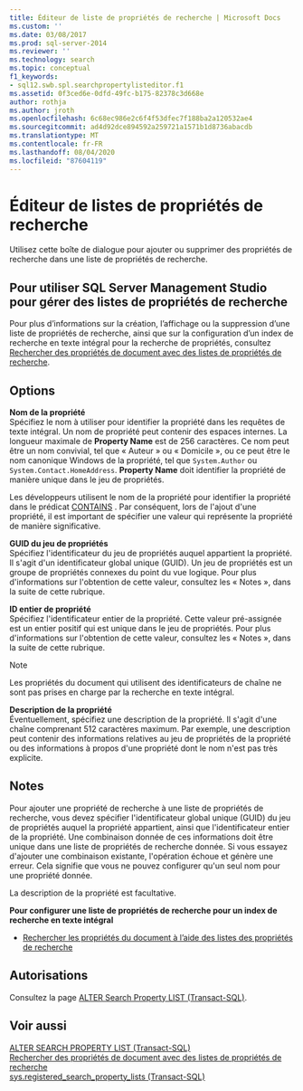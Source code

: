 ```yaml
---
title: Éditeur de liste de propriétés de recherche | Microsoft Docs
ms.custom: ''
ms.date: 03/08/2017
ms.prod: sql-server-2014
ms.reviewer: ''
ms.technology: search
ms.topic: conceptual
f1_keywords:
- sql12.swb.spl.searchpropertylisteditor.f1
ms.assetid: 0f3ced6e-0dfd-49fc-b175-82378c3d668e
author: rothja
ms.author: jroth
ms.openlocfilehash: 6c68ec986e2c6f4f53dfec7f188ba2a120532ae4
ms.sourcegitcommit: ad4d92dce894592a259721a1571b1d8736abacdb
ms.translationtype: MT
ms.contentlocale: fr-FR
ms.lasthandoff: 08/04/2020
ms.locfileid: "87604119"
---
```

# <a name="search-property-list-editor"></a>Éditeur de listes de propriétés de recherche
  Utilisez cette boîte de dialogue pour ajouter ou supprimer des propriétés de recherche dans une liste de propriétés de recherche.  
  
## <a name="to-use-sql-server-management-studio-to-manage-search-property-lists"></a>Pour utiliser SQL Server Management Studio pour gérer des listes de propriétés de recherche  
 Pour plus d’informations sur la création, l’affichage ou la suppression d’une liste de propriétés de recherche, ainsi que sur la configuration d’un index de recherche en texte intégral pour la recherche de propriétés, consultez [Rechercher des propriétés de document avec des listes de propriétés de recherche](../relational-databases/search/search-document-properties-with-search-property-lists.md).  
  
## <a name="options"></a>Options  
 **Nom de la propriété**  
 Spécifiez le nom à utiliser pour identifier la propriété dans les requêtes de texte intégral. Un nom de propriété peut contenir des espaces internes. La longueur maximale de **Property Name** est de 256 caractères. Ce nom peut être un nom convivial, tel que « Auteur » ou « Domicile », ou ce peut être le nom canonique Windows de la propriété, tel que `System.Author` ou `System.Contact.HomeAddress`. **Property Name** doit identifier la propriété de manière unique dans le jeu de propriétés.  
  
 Les développeurs utilisent le nom de la propriété pour identifier la propriété dans le prédicat [CONTAINS](/sql/t-sql/queries/contains-transact-sql) . Par conséquent, lors de l'ajout d'une propriété, il est important de spécifier une valeur qui représente la propriété de manière significative.  
  
 **GUID du jeu de propriétés**  
 Spécifiez l'identificateur du jeu de propriétés auquel appartient la propriété. Il s'agit d'un identificateur global unique (GUID). Un jeu de propriétés est un groupe de propriétés connexes du point du vue logique. Pour plus d'informations sur l'obtention de cette valeur, consultez les « Notes », dans la suite de cette rubrique.  
  
 **ID entier de propriété**  
 Spécifiez l'identificateur entier de la propriété. Cette valeur pré-assignée est un entier positif qui est unique dans le jeu de propriétés. Pour plus d'informations sur l'obtention de cette valeur, consultez les « Notes », dans la suite de cette rubrique.  
  
> [!NOTE]  
>  Les propriétés du document qui utilisent des identificateurs de chaîne ne sont pas prises en charge par la recherche en texte intégral.  
  
 **Description de la propriété**  
 Éventuellement, spécifiez une description de la propriété. Il s'agit d'une chaîne comprenant 512 caractères maximum. Par exemple, une description peut contenir des informations relatives au jeu de propriétés de la propriété ou des informations à propos d'une propriété dont le nom n'est pas très explicite.  
  
## <a name="remarks"></a>Notes  
 Pour ajouter une propriété de recherche à une liste de propriétés de recherche, vous devez spécifier l'identificateur global unique (GUID) du jeu de propriétés auquel la propriété appartient, ainsi que l'identificateur entier de la propriété. Une combinaison donnée de ces informations doit être unique dans une liste de propriétés de recherche donnée. Si vous essayez d'ajouter une combinaison existante, l'opération échoue et génère une erreur. Cela signifie que vous ne pouvez configurer qu'un seul nom pour une propriété donnée.  
  
 La description de la propriété est facultative.  
  
 **Pour configurer une liste de propriétés de recherche pour un index de recherche en texte intégral**  
  
-   [Rechercher les propriétés du document à l’aide des listes des propriétés de recherche](../relational-databases/search/search-document-properties-with-search-property-lists.md)  
  
## <a name="permissions"></a>Autorisations  
 Consultez la page [ALTER Search Property LIST &#40;Transact-SQL&#41;](/sql/t-sql/statements/alter-search-property-list-transact-sql).  
  
## <a name="see-also"></a>Voir aussi  
 [ALTER SEARCH PROPERTY LIST &#40;Transact-SQL&#41;](/sql/t-sql/statements/alter-search-property-list-transact-sql)   
 [Rechercher des propriétés de document avec des listes de propriétés de recherche](../relational-databases/search/search-document-properties-with-search-property-lists.md)   
 [sys.registered_search_property_lists &#40;Transact-SQL&#41;](/sql/relational-databases/system-catalog-views/sys-registered-search-property-lists-transact-sql)  
  
  
